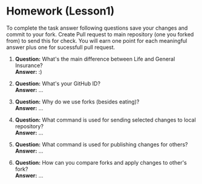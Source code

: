 # Homework (Lesson1)
To complete the task answer following questions save your changes and commit to your fork. Create Pull request to main repository (one you forked from) to send this for check. You will earn one point for each meaningful answer plus one for sucessfull pull request.

1. **Question:** What's the main difference between Life and General Insurance?  
   **Answer:** :)

2. **Question:** What's your GitHub ID?  
   **Answer:** ...

3. **Question:** Why do we use forks (besides eating)?  
   **Answer:** ...

4. **Question:** What command is used for sending selected changes to local repository?  
   **Answer:** ...

5. **Question:** What command is used for publishing changes for others?  
   **Answer:** ...

6. **Question:** How can you compare forks and apply changes to other's fork?  
   **Answer:** ...
